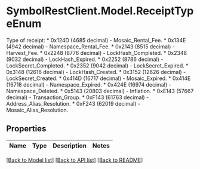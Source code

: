 # SymbolRestClient.Model.ReceiptTypeEnum
Type of receipt: * 0x124D (4685 decimal) - Mosaic_Rental_Fee. * 0x134E (4942 decimal) - Namespace_Rental_Fee. * 0x2143 (8515 decimal) - Harvest_Fee. * 0x2248 (8776 decimal) - LockHash_Completed. * 0x2348 (9032 decimal) - LockHash_Expired. * 0x2252 (8786 decimal) - LockSecret_Completed. * 0x2352 (9042 decimal) - LockSecret_Expired. * 0x3148 (12616 decimal) - LockHash_Created. * 0x3152 (12626 decimal) - LockSecret_Created. * 0x414D (16717 decimal) - Mosaic_Expired. * 0x414E (16718 decimal) - Namespace_Expired. * 0x424E (16974 decimal) - Namespace_Deleted. * 0x5143 (20803 decimal) - Inflation. * 0xE143 (57667 decimal) - Transaction_Group. * 0xF143 (61763 decimal) - Address_Alias_Resolution. * 0xF243 (62019 decimal) - Mosaic_Alias_Resolution. 

## Properties

Name | Type | Description | Notes
------------ | ------------- | ------------- | -------------

[[Back to Model list]](../README.md#documentation-for-models) [[Back to API list]](../README.md#documentation-for-api-endpoints) [[Back to README]](../README.md)

